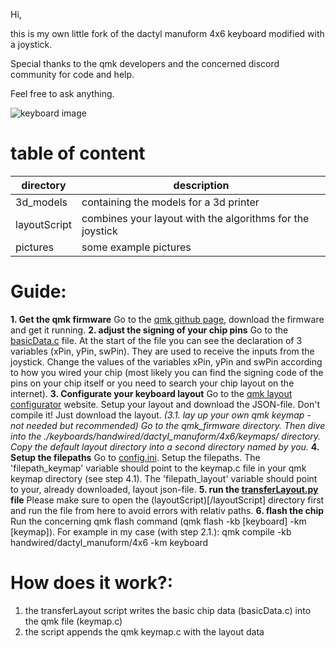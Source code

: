 Hi,

this is my own little fork of the dactyl manuform 4x6 keyboard modified with a joystick.

Special thanks to the qmk developers and the concerned discord community for code and help.

Feel free to ask anything.

![keyboard image](/pictures/IMG_5064.JPG)

# table of content

| directory    | description                                               |
| ------------ | --------------------------------------------------------- |
| 3d_models    | containing the models for a 3d printer                    |
| layoutScript | combines your layout with the algorithms for the joystick |
| pictures     | some example pictures                                     |

# Guide:

**1. Get the qmk firmware**
Go to the [qmk github page](https://github.com/qmk/qmk_firmware), download the firmware and get it running.
**2. adjust the signing of your chip pins**
Go to the [basicData.c](/layoutScript/basicData.c) file. At the start of the file you can see the declaration of 3 variables (xPin, yPin, swPin).
They are used to receive the inputs from the joystick. Change the values of the variables xPin, yPin and swPin according to how you wired your chip
(most likely you can find the signing code of the pins on your chip itself or you need to search your chip layout on the internet).
**3. Configurate your keyboard layout**
Go to the [qmk layout configurator](https://config.qmk.fm/#/handwired/dactyl_manuform/4x6/LAYOUT) website. Setup your layout and download the JSON-file.
Don't compile it! Just download the layout.
_(3.1. lay up your own qmk keymap - not needed but recommended)
Go to the qmk_firmware directory. Then dive into the ./keyboards/handwired/dactyl_manuform/4x6/keymaps/ directory.
Copy the default layout directory into a second directory named by you._
**4. Setup the filepaths**
Go to [config.ini](/layoutScript/config.ini). Setup the filepaths.
The 'filepath_keymap' variable should point to the keymap.c file in your qmk keymap directory (see step 4.1).
The 'filepath_layout' variable should point to your, already downloaded, layout json-file.
**5. run the [transferLayout.py](/layoutScript/transferLayout.py) file**
Please make sure to open the (layoutScript)[/layoutScript] directory first and run the file from here to avoid errors with relativ paths.
**6. flash the chip**
Run the concerning qmk flash command (qmk flash -kb [keyboard] -km [keymap]).
For example in my case (with step 2.1.): qmk compile -kb handwired/dactyl_manuform/4x6 -km keyboard

# How does it work?:

1. the transferLayout script writes the basic chip data (basicData.c) into the qmk file (keymap.c)
2. the script appends the qmk keymap.c with the layout data
